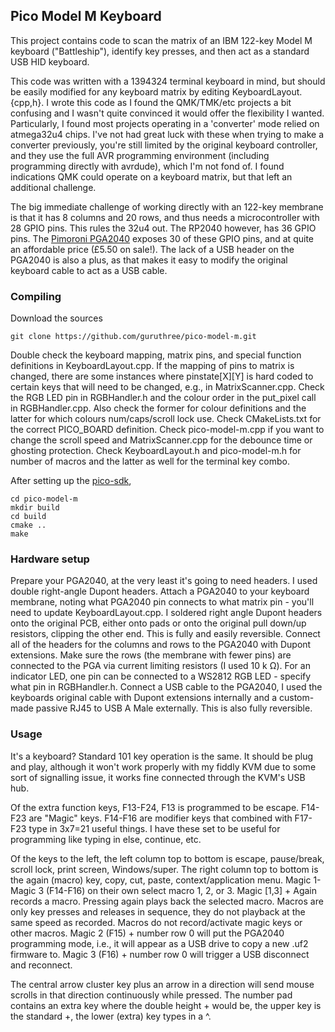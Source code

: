 ## Pico Model M Keyboard

This project contains code to scan the matrix of an IBM 122-key Model M keyboard ("Battleship"), identify key presses, and then act as a standard USB HID keyboard.

This code was written with a 1394324 terminal keyboard in mind, but should be easily modified for any keyboard matrix by editing KeyboardLayout.{cpp,h}.
I wrote this code as I found the QMK/TMK/etc projects a bit confusing and I wasn't quite convinced it would offer the flexibility I wanted.
Particularly, I found most projects operating in a 'converter' mode relied on atmega32u4 chips.
I've not had great luck with these when trying to make a converter previously, you're still limited by the original keyboard controller, and they use the full AVR programming environment (including programming directly with avrdude), which I'm not fond of.
I found indications QMK could operate on a keyboard matrix, but that left an additional challenge.

The big immediate challenge of working directly with an 122-key membrane is that it has 8 columns and 20 rows, and thus needs a microcontroller with 28 GPIO pins.
This rules the 32u4 out.
The RP2040 however, has 36 GPIO pins.
The [Pimoroni PGA2040](https://shop.pimoroni.com/products/pga2040) exposes 30 of these GPIO pins, and at quite an affordable price (£5.50 on sale!).
The lack of a USB header on the PGA2040 is also a plus, as that makes it easy to modify the original keyboard cable to act as a USB cable.

### Compiling

Download the sources
```
git clone https://github.com/guruthree/pico-model-m.git
```

Double check the keyboard mapping, matrix pins, and special function definitions in KeyboardLayout.cpp.
If the mapping of pins to matrix is changed, there are some instances where pinstate[X][Y] is hard coded to certain keys that will need to be changed, e.g., in MatrixScanner.cpp.
Check the RGB LED pin in RGBHandler.h and the colour order in the put_pixel call in RGBHandler.cpp.
Also check the former for colour definitions and the latter for which colours num/caps/scroll lock use.
Check CMakeLists.txt for the correct PICO_BOARD definition.
Check pico-model-m.cpp if you want to change the scroll speed and MatrixScanner.cpp for the debounce time or ghosting protection.
Check KeyboardLayout.h and pico-model-m.h for number of macros and the latter as well for the terminal key combo.

After setting up the [pico-sdk](https://github.com/raspberrypi/pico-sdk),
```
cd pico-model-m
mkdir build
cd build
cmake ..
make
```

### Hardware setup

Prepare your PGA2040, at the very least it's going to need headers.
I used double right-angle Dupont headers.
Attach a PGA2040 to your keyboard membrane, noting what PGA2040 pin connects to what matrix pin - you'll need to update KeyboardLayout.cpp.
I soldered right angle Dupont headers onto the original PCB, either onto pads or onto the original pull down/up resistors, clipping the other end.
This is fully and easily reversible.
Connect all of the headers for the columns and rows to the PGA2040 with Dupont extensions. 
Make sure the rows (the membrane with fewer pins) are connected to the PGA via current limiting resistors (I used 10 k Ω).
For an indicator LED, one pin can be connected to a WS2812 RGB LED - specify what pin in RGBHandler.h.
Connect a USB cable to the PGA2040, I used the keyboards original cable with Dupont extensions internally and a custom-made passive RJ45 to USB A Male externally.
This is also fully reversible.


### Usage

It's a keyboard?
Standard 101 key operation is the same.
It should be plug and play, although it won't work properly with my fiddly KVM due to some sort of signalling issue, it works fine connected through the KVM's USB hub.

Of the extra function keys, F13-F24, F13 is programmed to be escape.
F14-F23 are "Magic" keys.
F14-F16 are modifier keys that combined with F17-F23 type in 3x7=21 useful things.
I have these set to be useful for programming like typing in else, continue, etc.

Of the keys to the left, the left column top to bottom is escape, pause/break, scroll lock, print screen, Windows/super.
The right column top to bottom is the again (macro) key, copy, cut, paste, context/application menu.
Magic 1-Magic 3 (F14-F16) on their own select macro 1, 2, or 3.
Magic [1,3] + Again records a macro.
Pressing again plays back the selected macro.
Macros are only key presses and releases in sequence, they do not playback at the same speed as recorded.
Macros do not record/activate magic keys or other macros.
Magic 2 (F15) + number row 0 will put the PGA2040 programming mode, i.e., it will appear as a USB drive to copy a new .uf2 firmware to.
Magic 3 (F16) + number row 0 will trigger a USB disconnect and reconnect.

The central arrow cluster key plus an arrow in a direction will send mouse scrolls in that direction continuously while pressed.
The number pad contains an extra key where the double height + would be, the upper key is the standard +, the lower (extra) key types in a ^.
